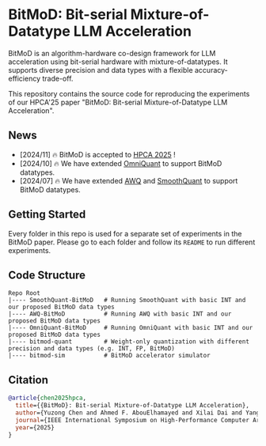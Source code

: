 # BitMoD: Bit-serial Mixture-of-Datatype LLM Acceleration

BitMoD is an algorithm-hardware co-design framework for LLM acceleration using bit-serial hardware with mixture-of-datatypes. It supports diverse precision and data types with a flexible accuracy-efficiency trade-off. 

This repository contains the source code for reproducing the experiments of our HPCA'25 paper "BitMoD: Bit-serial Mixture-of-Datatype LLM Acceleration".

## News
- [2024/11] 🔥 BitMoD is accepted to [HPCA 2025](https://hpca-conf.org/2025/) !
- [2024/10] 🔥 We have extended [OmniQuant](https://github.com/OpenGVLab/OmniQuant/tree/main) to support BitMoD datatypes.
- [2024/07] 🔥 We have extended [AWQ](https://github.com/OpenGVLab/OmniQuant) and [SmoothQuant](https://github.com/mit-han-lab/smoothquant) to support BitMoD datatypes.

## Getting Started
Every folder in this repo is used for a separate set of experiments in the BitMoD paper. Please go to each folder and follow its `README` to run different experiments. 

## Code Structure
```
Repo Root
|---- SmoothQuant-BitMoD   # Running SmoothQuant with basic INT and our proposed BitMoD data types
|---- AWQ-BitMoD           # Running AWQ with basic INT and our proposed BitMoD data types
|---- OmniQuant-BitMoD     # Running OmniQuant with basic INT and our proposed BitMoD data types
|---- bitmod-quant         # Weight-only quantization with different precision and data types (e.g. INT, FP, BitMoD)
|---- bitmod-sim           # BitMoD accelerator simulator
```

## Citation
```bibtex
@article{chen2025hpca,
  title={{BitMoD}: Bit-serial Mixture-of-Datatype LLM Acceleration},
  author={Yuzong Chen and Ahmed F. AbouElhamayed and Xilai Dai and Yang Wang and Marta Andronic and George A. Constantinides and Mohamed S. Abdelfattah},
  journal={IEEE International Symposium on High-Performance Computer Architecture (HPCA)},
  year={2025}
}
```
